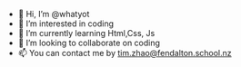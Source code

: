 - 👋 Hi, I’m @whatyot 
- 👀 I’m interested in coding
- 🌱 I’m currently learning Html,Css, Js
- 💞️ I’m looking to collaborate on coding
- 📫 You can contact me by tim.zhao@fendalton.school.nz

<!---
whatyot/whatyot is a ✨ special ✨ repository because its `About Me.md` (this file) appears on your GitHub profile.
You can click the Preview link to take a look at your changes.
--->
